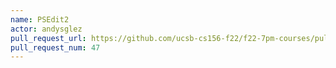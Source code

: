```yaml
---
name: PSEdit2
actor: andysglez
pull_request_url: https://github.com/ucsb-cs156-f22/f22-7pm-courses/pull/47
pull_request_num: 47
---
```

